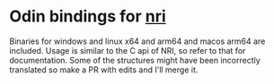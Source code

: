 # Odin bindings for [nri](https://github.com/NVIDIAGameWorks/NRI)

Binaries for windows and linux x64 and arm64 and macos arm64 are included.
Usage is similar to the C api of NRI, so refer to that for documentation.
Some of the structures might have been incorrectly translated so make a PR with edits and I'll merge it.